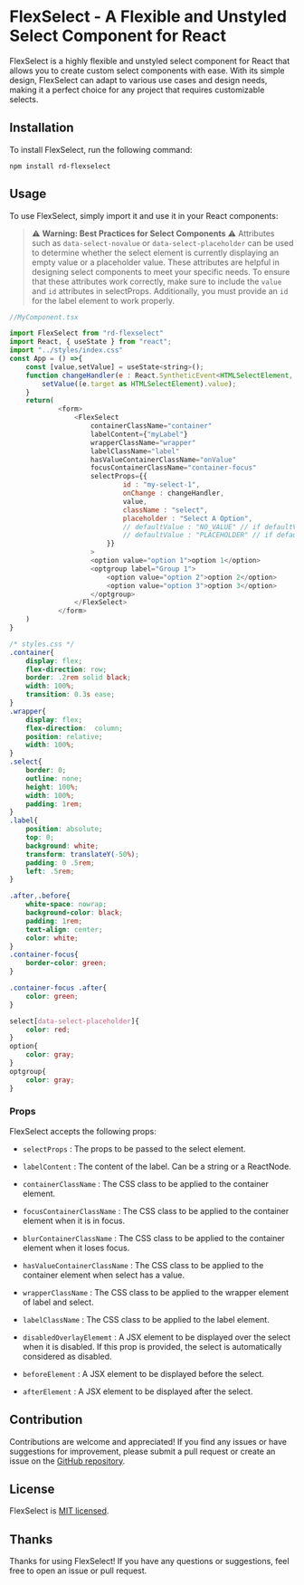 FlexSelect - A Flexible and Unstyled Select Component for React
=============================================================

FlexSelect is a highly flexible and unstyled select component for React that allows you to create custom select components with ease. With its simple design, FlexSelect can adapt to various use cases and design needs, making it a perfect choice for any project that requires customizable selects.

Installation
------------

To install FlexSelect, run the following command:


```
npm install rd-flexselect
```

Usage
-----

To use FlexSelect, simply import it and use it in your React components:


>⚠️ **Warning: Best Practices for Select Components** ⚠️
> Attributes such as `data-select-novalue` or `data-select-placeholder` can be used to determine whether the select element is currently displaying an empty value or a placeholder value. These attributes are helpful in designing select components to meet your specific needs. To ensure that these attributes work correctly, make sure to include the `value` and `id` attributes in selectProps. Additionally, you must provide an `id` for the label element to work properly.



```js
//MyComponent.tsx

import FlexSelect from "rd-flexselect"
import React, { useState } from "react";
import "../styles/index.css"
const App = () =>{
    const [value,setValue] = useState<string>();
    function changeHandler(e : React.SyntheticEvent<HTMLSelectElement, Event>){
        setValue((e.target as HTMLSelectElement).value);
    }
    return(
            <form>
                <FlexSelect
                    containerClassName="container"
                    labelContent={"myLabel"}
                    wrapperClassName="wrapper"
                    labelClassName="label"
                    hasValueContainerClassName="onValue"
                    focusContainerClassName="container-focus"
                    selectProps={{ 
                            id : "my-select-1",
                            onChange : changeHandler,
                            value,
                            className : "select",
                            placeholder : "Select A Option",
                            // defaultValue : "NO_VALUE" // if defaultValue is NO_VALUE then nothing will be displayed if value is undefined
                            // defaultValue : "PLACEHOLDER" // if default value is set to PLACEHOLDER then placeholder value will be displayed if value is undefined
                        }}
                    >
                    <option value="option 1">option 1</option>
                    <optgroup label="Group 1">
                        <option value="option 2">option 2</option>
                        <option value="option 3">option 3</option>
                    </optgroup>
                </FlexSelect>
            </form>
    )
}

```

```css
/* styles.css */
.container{
    display: flex;
    flex-direction: row;
    border: .2rem solid black;
    width: 100%;
    transition: 0.3s ease;
}
.wrapper{
    display: flex;
    flex-direction:  column;
    position: relative;
    width: 100%;
}
.select{
    border: 0;
    outline: none;
    height: 100%;
    width: 100%;
    padding: 1rem;
}
.label{
    position: absolute;
    top: 0;
    background: white;
    transform: translateY(-50%);
    padding: 0 .5rem;
    left: .5rem;
}

.after,.before{
    white-space: nowrap;
    background-color: black;
    padding: 1rem;
    text-align: center;
    color: white;
}
.container-focus{
    border-color: green;
}

.container-focus .after{
    color: green;
}

select[data-select-placeholder]{
    color: red;
}
option{
    color: gray;
}
optgroup{
    color: gray;
}
```


### Props

FlexSelect accepts the following props:


* `selectProps` : The props to be passed to the select element.

* `labelContent` : The content of the label. Can be a string or a ReactNode.

* `containerClassName` : The CSS class to be applied to the container element.

* `focusContainerClassName` : The CSS class to be applied to the container element when it is in focus.

* `blurContainerClassName` : The CSS class to be applied to the container element when it loses focus.

* `hasValueContainerClassName` : The CSS class to be applied to the container element when select has a value.

* `wrapperClassName` : The CSS class to be applied to the wrapper element of label and select.

* `labelClassName` : The CSS class to be applied to the label element.

* `disabledOverlayElememt` : A JSX element to be displayed over the select when it is disabled. If this prop is provided, the select is automatically considered as disabled.

* `beforeElement` : A JSX element to be displayed before the select.

* `afterElement` : A JSX element to be displayed after the select.

Contribution
------------

Contributions are welcome and appreciated! If you find any issues or have suggestions for improvement, please submit a pull request or create an issue on the [GitHub repository](https://github.com/developerx167/rd-flexselect/issues).

License
-------

FlexSelect is [MIT licensed](https://github.com/developerx167/rd-flexselect/blob/master/LICENSE).

Thanks
------

Thanks for using FlexSelect! If you have any questions or suggestions, feel free to open an issue or pull request.